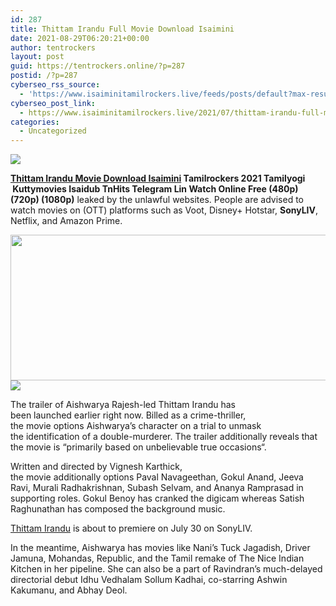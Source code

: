```yaml
---
id: 287
title: Thittam Irandu Full Movie Download Isaimini
date: 2021-08-29T06:20:21+00:00
author: tentrockers
layout: post
guid: https://tentrockers.online/?p=287
postid: /?p=287
cyberseo_rss_source:
  - 'https://www.isaiminitamilrockers.live/feeds/posts/default?max-results=150&start-index=1'
cyberseo_post_link:
  - https://www.isaiminitamilrockers.live/2021/07/thittam-irandu-full-movie-download_29.html
categories:
  - Uncategorized
---
```

<div class="media_block">
  <img src="https://1.bp.blogspot.com/-sUs3ne_AbKM/YQIO4pSGSNI/AAAAAAAABFU/gt73W7_ad78BK-U-14UfltK3L-BK2WZOACLcBGAsYHQ/s72-w545-h233-c/Thittam-Irandu-Movie-Download-Isaimini-Tamilrockers-2021.jpg" class="media_thumbnail" />
</div>

<meta content="Thittam Irandu Movie Download Isaimini Tamilrockers 2021&nbsp;Tamilyogi &nbsp;Kuttymovies Isaidub TnHits Telegram Lin Watch Online Free (480p) (720p) ..." name="twitter:description" />

  


<center>
</center>

**[Thittam Irandu Movie Download Isaimini](https://www.tamilrockerz.online/thittam-irandu-full-movie-download-isaimini/) Tamilrockers 2021&nbsp;Tamilyogi &nbsp;Kuttymovies Isaidub TnHits Telegram Lin Watch Online Free (480p) (720p) (1080p)**&nbsp;leaked by the unlawful websites. People are advised to watch movies on (OTT) platforms such as Voot, Disney+ Hotstar,&nbsp;**SonyLIV**, Netflix, and Amazon Prime.

<div class="separator">
  <a href="https://1.bp.blogspot.com/-sUs3ne_AbKM/YQIO4pSGSNI/AAAAAAAABFU/gt73W7_ad78BK-U-14UfltK3L-BK2WZOACLcBGAsYHQ/s640/Thittam-Irandu-Movie-Download-Isaimini-Tamilrockers-2021.jpg"><img loading="lazy" border="0" data-original-height="360" data-original-width="640" height="233" src="https://1.bp.blogspot.com/-sUs3ne_AbKM/YQIO4pSGSNI/AAAAAAAABFU/gt73W7_ad78BK-U-14UfltK3L-BK2WZOACLcBGAsYHQ/w545-h233/Thittam-Irandu-Movie-Download-Isaimini-Tamilrockers-2021.jpg" width="545" /></a>
</div>



<div class="separator">
  <a href="https://www.tamilrockerz.online/thittam-irandu-full-movie-download-isaimini/"><img border="0" data-original-height="250" data-original-width="300" src="https://1.bp.blogspot.com/-nfbzYVobUik/YMlpOerzdgI/AAAAAAAAA3Y/aAupsOUs_WMY6Lv7R1OtZhI6OqaRh-YAwCPcBGAYYCw/s0/e854879156f0849f3d27a89db88ed039.png" /></a>
</div>

The trailer of Aishwarya Rajesh-led Thittam Irandu has been&nbsp;<span class="synonym">launched</span>&nbsp;earlier&nbsp;<span class="synonym">right now</span>. Billed as a crime-thriller, the&nbsp;<span class="synonym">movie</span>&nbsp;<span class="synonym">options</span>&nbsp;Aishwarya’s character on a trial to unmask the&nbsp;<span class="synonym">identification</span>&nbsp;of a double-murderer. The trailer&nbsp;<span class="synonym">additionally</span>&nbsp;reveals that the&nbsp;<span class="synonym">movie</span>&nbsp;is “<span class="synonym">primarily based</span>&nbsp;on unbelievable true&nbsp;<span class="synonym">occasions</span>“.

Written and directed by Vignesh Karthick, the&nbsp;<span class="synonym">movie</span>&nbsp;<span class="synonym">additionally</span>&nbsp;<span class="synonym">options</span>&nbsp;Paval Navageethan, Gokul Anand, Jeeva Ravi, Murali Radhakrishnan, Subash Selvam, and Ananya Ramprasad in supporting roles. Gokul Benoy has cranked the&nbsp;<span class="synonym">digicam</span>&nbsp;<span class="synonym">whereas</span>&nbsp;Satish Raghunathan has composed the background music.

[Thittam Irandu](https://www.tamilrockerz.online/thittam-irandu-full-movie-download-tamilrockers/)&nbsp;<span class="synonym">is about</span>&nbsp;to premiere on July 30 on SonyLIV.

<span class="synonym">In the meantime</span>, Aishwarya has&nbsp;<span class="synonym">movies</span>&nbsp;like Nani’s Tuck Jagadish, Driver Jamuna, Mohandas, Republic, and the Tamil remake of The&nbsp;<span class="synonym">Nice</span>&nbsp;Indian Kitchen in her pipeline. She&nbsp;<span class="synonym">can also be</span>&nbsp;<span class="synonym">a part of</span>&nbsp;Ravindran’s much-delayed directorial debut Idhu Vedhalam Sollum Kadhai, co-starring Ashwin Kakumanu, and Abhay Deol.

<center>
</center>